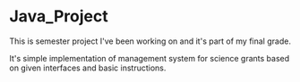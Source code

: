 # Java_Project
This is semester project I've been working on and it's part of my final grade.

It's simple implementation of management system for science grants based on given interfaces and basic instructions. 
